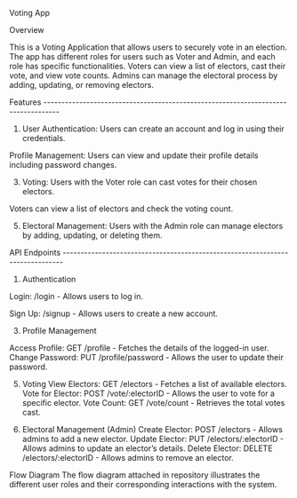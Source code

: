 Voting App


Overview


This is a Voting Application that allows users to securely vote in an election. The app has different roles for users such as Voter and Admin, and each role has specific functionalities. Voters can view a list of electors, cast their vote, and view vote counts. Admins can manage the electoral process by adding, updating, or removing electors.

Features ----------------------------------------------------------------------------------

1. User Authentication:
Users can create an account and log in using their credentials.

Profile Management: Users can view and update their profile details including password changes.

3. Voting:
 Users with the Voter role can cast votes for their chosen electors.

 Voters can view a list of electors and check the voting count.

5. Electoral Management:
 Users with the Admin role can manage electors by adding, updating, or deleting them.

API Endpoints ------------------------------------------------------------------------------

1. Authentication

 Login: /login - Allows users to log in.
 
 Sign Up: /signup - Allows users to create a new account.

3. Profile Management
   
 Access Profile: GET /profile - Fetches the details of the logged-in user.
 Change Password: PUT /profile/password - Allows the user to update their password.

5. Voting
 View Electors: GET /electors - Fetches a list of available electors.
 Vote for Elector: POST /vote/:electorID - Allows the user to vote for a specific elector.
 Vote Count: GET /vote/count - Retrieves the total votes cast.

6. Electoral Management (Admin)
 Create Elector: POST /electors - Allows admins to add a new elector.
 Update Elector: PUT /electors/:electorID - Allows admins to update an elector’s details.
 Delete Elector: DELETE /electors/:electorID - Allows admins to remove an elector.

Flow Diagram
The flow diagram attached in repository illustrates the different user roles and their corresponding interactions with the system.
